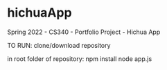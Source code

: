 # hichuaApp
Spring 2022 - CS340 - Portfolio Project - Hichua App

TO RUN:
clone/download repository

in root folder of repository:
npm install
node app.js
